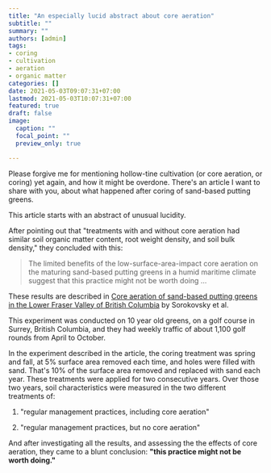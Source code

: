```yaml
---
title: "An especially lucid abstract about core aeration"
subtitle: ""
summary: ""
authors: [admin]
tags: 
- coring
- cultivation
- aeration
- organic matter
categories: []
date: 2021-05-03T09:07:31+07:00
lastmod: 2021-05-03T10:07:31+07:00
featured: true
draft: false
image:
  caption: ""
  focal_point: ""
  preview_only: true

---
```


Please forgive me for mentioning hollow-tine cultivation (or core aeration, or coring) yet again, and how it might be overdone. There's an article I want to share with you, about what happened after coring of sand-based putting greens. 

This article starts with an abstract of unusual lucidity. 

After pointing out that "treatments with and without core aeration had similar soil organic matter content, root weight density, and soil bulk density," they concluded with this:

> The limited benefits of the low-surface-area-impact core aeration on the maturing sand-based putting greens in a humid maritime climate suggest that this practice might not be worth doing ...

These results are described in [Core aeration of sand-based putting greens in the Lower Fraser Valley of British Columbia](https://doi.org/10.4141/S05-073) by Sorokovsky et al. 

This experiment was conducted on 10 year old greens, on a golf course in Surrey, British Columbia, and they had weekly traffic of about 1,100 golf rounds from April to October.

In the experiment described in the article, the coring treatment was spring and fall, at 5% surface area removed each time, and holes were filled with sand. That's 10% of the surface area removed and replaced with sand each year. These treatments were applied for two consecutive years. Over those two years, soil characteristics were measured in the two different treatments of:

1. "regular management practices, including core aeration"

2. "regular management practices, but no core aeration"

And after investigating all the results, and assessing the the effects of core aeration, they came to a blunt conclusion: **"this practice might not be worth doing."**

